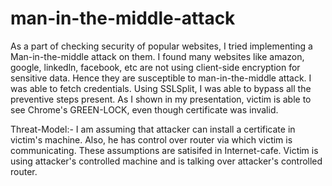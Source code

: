 # man-in-the-middle-attack
As a part of checking security of popular websites, I tried implementing a Man-in-the-middle attack on them. 
I found many websites like amazon, google, linkedln, facebook, etc are not using client-side encryption for sensitive data. Hence they are susceptible to man-in-the-middle attack. I was able to fetch credentials. Using SSLSplit, I was able to bypass all the preventive steps present. As I shown in my presentation, victim is able to see Chrome's GREEN-LOCK, even though certificate was invalid. 

Threat-Model:-
I am assuming that attacker can install a certificate in victim's machine. Also, he has control over router via which victim is communicating. These assumptions are satisifed in Internet-cafe.
Victim is using attacker's controlled machine and is talking over attacker's controlled router. 
